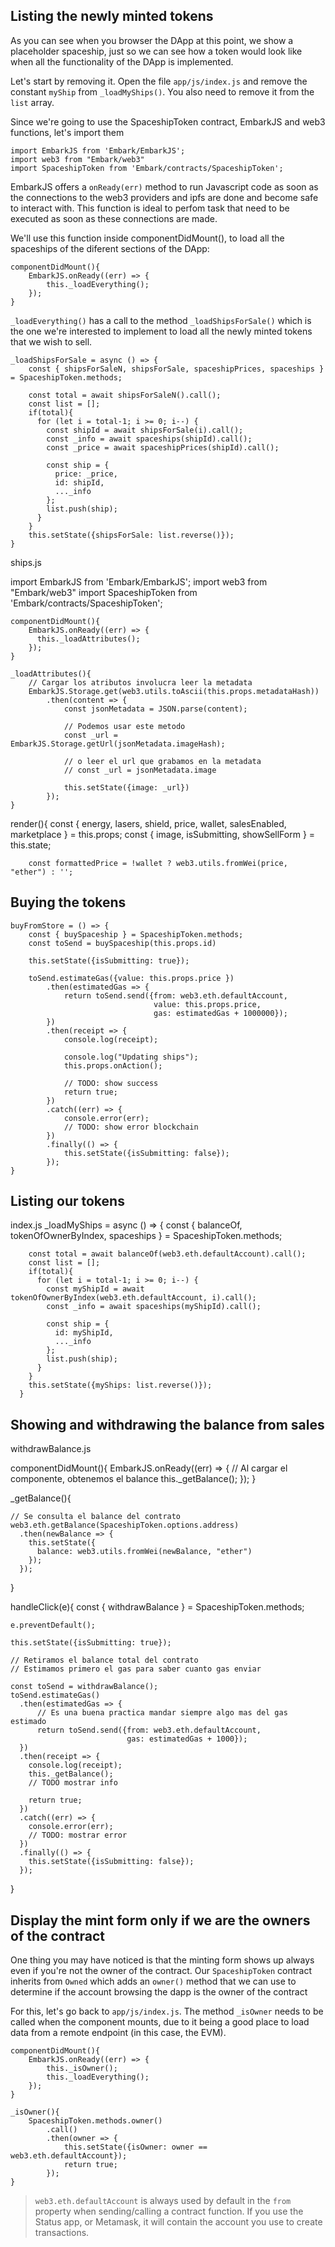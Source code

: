 ## Listing the newly minted tokens
As you can see when you browser the DApp at this point, we show a placeholder spaceship, just so we can see how a token would look like when all the functionality of the DApp is implemented.

Let's start by removing it. Open the file `app/js/index.js` and remove the constant `myShip` from `_loadMyShips()`. You also need to remove it from the `list` array.

Since we're going to use the SpaceshipToken contract, EmbarkJS and web3 functions, let's import them

```
import EmbarkJS from 'Embark/EmbarkJS';
import web3 from "Embark/web3"
import SpaceshipToken from 'Embark/contracts/SpaceshipToken';
```

EmbarkJS offers a `onReady(err)` method to run Javascript code as soon as the connections to the web3 providers and ipfs are done and become safe to interact with. This function is ideal to perfom task that need to be executed as soon as these connections are made.

We'll use this function inside componentDidMount(), to load all the spaceships of the diferent sections of the DApp:

```
componentDidMount(){
    EmbarkJS.onReady((err) => {
        this._loadEverything();
    });
}
```

`_loadEverything()` has a call to the method `_loadShipsForSale()` which is the one we're interested to implement to load all the newly minted tokens that we wish to sell.



    _loadShipsForSale = async () => {
        const { shipsForSaleN, shipsForSale, spaceshipPrices, spaceships } = SpaceshipToken.methods;
    
        const total = await shipsForSaleN().call();
        const list = [];
        if(total){
          for (let i = total-1; i >= 0; i--) {
            const shipId = await shipsForSale(i).call();
            const _info = await spaceships(shipId).call();
            const _price = await spaceshipPrices(shipId).call();
    
            const ship = {
              price: _price,
              id: shipId,
              ..._info
            };
            list.push(ship);
          }
        }
        this.setState({shipsForSale: list.reverse()});
    }

ships.js

import EmbarkJS from 'Embark/EmbarkJS';
import web3 from "Embark/web3"
import SpaceshipToken from 'Embark/contracts/SpaceshipToken';

    componentDidMount(){
        EmbarkJS.onReady((err) => {
          this._loadAttributes();
        });
    }

    _loadAttributes(){
        // Cargar los atributos involucra leer la metadata
        EmbarkJS.Storage.get(web3.utils.toAscii(this.props.metadataHash))
            .then(content => {
                const jsonMetadata = JSON.parse(content);

                // Podemos usar este metodo
                const _url = EmbarkJS.Storage.getUrl(jsonMetadata.imageHash);

                // o leer el url que grabamos en la metadata
                // const _url = jsonMetadata.image

                this.setState({image: _url})
            });
    }

render(){
        const { energy, lasers, shield, price, wallet, salesEnabled, marketplace } = this.props;
        const { image, isSubmitting, showSellForm } = this.state;
        
        const formattedPrice = !wallet ? web3.utils.fromWei(price, "ether") : '';





## Buying the tokens
    buyFromStore = () => {
        const { buySpaceship } = SpaceshipToken.methods;
        const toSend = buySpaceship(this.props.id)

        this.setState({isSubmitting: true});

        toSend.estimateGas({value: this.props.price })
            .then(estimatedGas => {
                return toSend.send({from: web3.eth.defaultAccount,
                                    value: this.props.price,
                                    gas: estimatedGas + 1000000});
            })
            .then(receipt => {
                console.log(receipt);

                console.log("Updating ships");
                this.props.onAction();

                // TODO: show success
                return true;
            })
            .catch((err) => {
                console.error(err);
                // TODO: show error blockchain
            })
            .finally(() => {
                this.setState({isSubmitting: false});
            });
    }



## Listing our tokens
index.js
 _loadMyShips = async () => {
        const { balanceOf, tokenOfOwnerByIndex, spaceships } = SpaceshipToken.methods;
    
        const total = await balanceOf(web3.eth.defaultAccount).call();
        const list = [];
        if(total){
          for (let i = total-1; i >= 0; i--) {
            const myShipId = await tokenOfOwnerByIndex(web3.eth.defaultAccount, i).call();
            const _info = await spaceships(myShipId).call();
    
            const ship = {
              id: myShipId,
              ..._info
            };
            list.push(ship);
          }
        }
        this.setState({myShips: list.reverse()});
      }



## Showing and withdrawing the balance from sales
withdrawBalance.js

  componentDidMount(){
    EmbarkJS.onReady((err) => {
      // Al cargar el componente, obtenemos el balance
      this._getBalance();
    });
  }

  _getBalance(){

    // Se consulta el balance del contrato
    web3.eth.getBalance(SpaceshipToken.options.address)
      .then(newBalance => {
        this.setState({
          balance: web3.utils.fromWei(newBalance, "ether")
        });
      });
    
  }

  handleClick(e){
    const { withdrawBalance } = SpaceshipToken.methods;

    e.preventDefault();

    this.setState({isSubmitting: true});

    // Retiramos el balance total del contrato
    // Estimamos primero el gas para saber cuanto gas enviar
    
    const toSend = withdrawBalance();
    toSend.estimateGas()
      .then(estimatedGas => {
          // Es una buena practica mandar siempre algo mas del gas estimado
          return toSend.send({from: web3.eth.defaultAccount,
                              gas: estimatedGas + 1000});
      })
      .then(receipt => {
        console.log(receipt);
        this._getBalance();
        // TODO mostrar info

        return true;
      })
      .catch((err) => {
        console.error(err);
        // TODO: mostrar error
      })
      .finally(() => {
        this.setState({isSubmitting: false});
      });
  }



## Display the mint form only if we are the owners of the contract
One thing you may have noticed is that the minting form shows up always even if you're not the owner of the contract. Our `SpaceshipToken` contract inherits from `Owned` which adds an `owner()` method that we can use to determine if the account browsing the dapp is the owner of the contract

For this, let's go back to `app/js/index.js`. The method `_isOwner` needs to be called when the component mounts, due to it being a good place to load data from a remote endpoint (in this case, the EVM).

```
componentDidMount(){
    EmbarkJS.onReady((err) => {
        this._isOwner();
        this._loadEverything();
    });
}
```


```
_isOwner(){
    SpaceshipToken.methods.owner()
        .call()
        .then(owner => {
            this.setState({isOwner: owner == web3.eth.defaultAccount});
            return true;
        });
}
```

> `web3.eth.defaultAccount` is always used by default in the `from` property when sending/calling a contract function. If you use the Status app, or Metamask, it will contain the account you use to create transactions.

